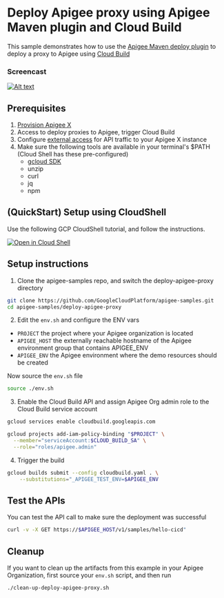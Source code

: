 # Deploy Apigee proxy using Apigee Maven plugin and Cloud Build

This sample demonstrates how to use the [Apigee Maven deploy plugin](https://github.com/apigee/apigee-deploy-maven-plugin) to deploy a proxy to Apigee using [Cloud Build](https://cloud.google.com/build/docs/overview)

### Screencast

[![Alt text](https://img.youtube.com/vi/8c0RozFEYhs/0.jpg)](https://www.youtube.com/watch?v=8c0RozFEYhs)

## Prerequisites
1. [Provision Apigee X](https://cloud.google.com/apigee/docs/api-platform/get-started/provisioning-intro)
2. Access to deploy proxies to Apigee, trigger Cloud Build
3. Configure [external access](https://cloud.google.com/apigee/docs/api-platform/get-started/configure-routing#external-access) for API traffic to your Apigee X instance
4. Make sure the following tools are available in your terminal's $PATH (Cloud Shell has these pre-configured)
    * [gcloud SDK](https://cloud.google.com/sdk/docs/install)
    * unzip
    * curl
    * jq
    * npm

## (QuickStart) Setup using CloudShell

Use the following GCP CloudShell tutorial, and follow the instructions.

[![Open in Cloud Shell](https://gstatic.com/cloudssh/images/open-btn.png)](https://ssh.cloud.google.com/cloudshell/open?cloudshell_git_repo=https://github.com/GoogleCloudPlatform/apigee-samples&cloudshell_git_branch=main&cloudshell_workspace=.&cloudshell_tutorial=deploy-apigee-proxy/docs/cloudshell-tutorial-maven.md)

## Setup instructions

1. Clone the apigee-samples repo, and switch the deploy-apigee-proxy directory

```bash
git clone https://github.com/GoogleCloudPlatform/apigee-samples.git
cd apigee-samples/deploy-apigee-proxy
```

2. Edit the `env.sh` and configure the ENV vars

* `PROJECT` the project where your Apigee organization is located
* `APIGEE_HOST` the externally reachable hostname of the Apigee environment group that contains APIGEE_ENV
* `APIGEE_ENV` the Apigee environment where the demo resources should be created

Now source the `env.sh` file

```bash
source ./env.sh
```

3. Enable the Cloud Build API and assign Apigee Org admin role to the Cloud Build service account

```bash
gcloud services enable cloudbuild.googleapis.com

gcloud projects add-iam-policy-binding "$PROJECT" \
  --member="serviceAccount:$CLOUD_BUILD_SA" \
  --role="roles/apigee.admin"
```

4. Trigger the build

```bash
gcloud builds submit --config cloudbuild.yaml . \
    --substitutions="_APIGEE_TEST_ENV=$APIGEE_ENV
```

## Test the APIs

You can test the API call to make sure the deployment was successful

```bash
curl -v -X GET https://$APIGEE_HOST/v1/samples/hello-cicd"
```

## Cleanup

If you want to clean up the artifacts from this example in your Apigee Organization, first source your `env.sh` script, and then run

```bash
./clean-up-deploy-apigee-proxy.sh
```
